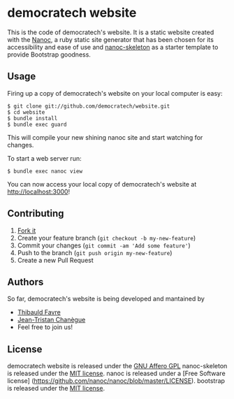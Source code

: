 # democratech website

This is the code of democratech's website.
It is a static website created with the [Nanoc](http://nanoc.ws/), a ruby static site generator that has been chosen for its accessibility and ease of use and [nanoc-skeleton](https://github.com/alessandro1997/nanoc-skeleton) as a starter template to provide Bootstrap goodness.

## Usage

Firing up a copy of democratech's website on your local computer is easy:

```console
$ git clone git://github.com/democratech/website.git
$ cd website
$ bundle install
$ bundle exec guard
```

This will compile your new shining nanoc site and start watching for changes.

To start a web server run:

```console
$ bundle exec nanoc view
```

You can now access your local copy of democratech's website at [http://localhost:3000](http://localhost:3000)!

## Contributing

1. [Fork it](http://github.com/democratech/website/fork)
2. Create your feature branch (`git checkout -b my-new-feature`)
3. Commit your changes (`git commit -am 'Add some feature'`)
4. Push to the branch (`git push origin my-new-feature`)
5. Create a new Pull Request

## Authors

So far, democratech's website is being developed and mantained by
* [Thibauld Favre](https://twitter.com/thibauld)
* [Jean-Tristan Chanègue](https://www.linkedin.com/in/jeantristanchanegue)
* Feel free to join us! 


## License

democratech website is released under the [GNU Affero GPL](https://github.com/democratech/website/blob/master/LICENSE)
nanoc-skeleton is released under the [MIT license](https://github.com/alessandro1997/nanoc-skeleton/blob/master/LICENSE.txt).
nanoc is released under a [Free Software license] (https://github.com/nanoc/nanoc/blob/master/LICENSE).
bootstrap is released under the [MIT license](https://github.com/twbs/bootstrap/blob/master/LICENSE).

